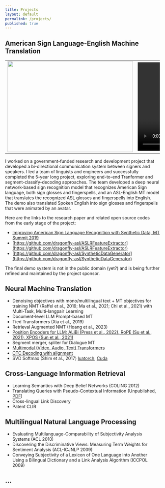 ```yaml
---
title: Projects
layout: default
permalink: /projects/
published: true
---
```


## American Sign Language-English Machine Translation

<table>
  <tr>
    <td>
      <img src="{{ '/assets/images/asl-En_diagram.png' | relative_url }}" width="408" height="296"/>      
    </td>
    <td>
      <video width="340" height="288" controls autoplay loop>
        <source src="{{ '/assets/images/jk_demo_combined_680x576.mp4' | relative_url }}" type="video/mp4" />
      </video>
    </td>
  </tr>
</table>

I worked on a government-funded research and development project that developed a bi-directional communication system between signers and speakers.
I led a team of linguists and engineers and successfully completed the 5-year long project, exploring end-to-end Tranformer and segment-classify-decoding approaches.
The team developed a deep neural network-based sign recognition model that recognizes American Sign language, both sign glosses and fingerspells, and an ASL-English MT model that translates the recognized ASL glosses and fingerspells into English. 
The demo also translated Spoken English into sign glosses and fingerspells that were animated by an avatar.

Here are the links to the research paper and related open source codes from the early stage of the project:
 - [Improving American Sign Language Recognition with Synthetic Data, MT Summit 2019](https://aclanthology.org/W19-6615/)
 - [https://github.com/dragonfly-asl/ASLRFeatureExtractor](https://github.com/dragonfly-asl/ASLRFeatureExtractor)
 - [https://github.com/dragonfly-asl/SyntheticDataGenerator](https://github.com/dragonfly-asl/SyntheticDataGenerator)

The final demo system is not in the public domain (yet?) and is being further refined and maintained by the project sponsor.


## Neural Machine Translation
 - Denoising objectives with mono/multilingual text + MT objectives for training NMT (Raffel et al., 2019; Ma et al., 2021; Chi et al., 2021) with Multi-Task, Multi-langpair Learning
 - Document-level LLM Prompt-based MT
 - Tied Transformers (Xia et al., 2019)
 - Retrieval Augmented NMT (Hoang et al., 2023)
 - [Position Encoders for LLM: ALiBi (Press et al., 2022), RoPE (Su et al., 2021), XPOS (Sun et al., 2021)](https://github.com/OpenNMT/OpenNMT-tf/compare/master...jungikim:OpenNMT-tf:rope_alibi)
 - Segment merger, spliter for Dialogue MT
 - [Multimodal (Video, Audio, Text) Transformers](https://github.com/OpenNMT/OpenNMT-tf/compare/master...jungikim:OpenNMT-tf:multimodal)
 - [CTC Decoding with alignment](https://github.com/baidu-research/warp-ctc/compare/master...jungikim:warp-ctc:master)
 - SVD Softmax (Shim et al., 2017) [luatorch](https://github.com/torch/nn/compare/master...jungikim:nn:svdlinear), [Cuda](https://github.com/torch/cunn/compare/master...jungikim:cunn:svdlinear)



## Cross-Language Information Retrieval
 - Learning Semantics with Deep Belief Networks (COLING 2012)
 - Translating Queries with Pseudo-Contextual Information (Unpublished, [PDF](https://drive.google.com/file/d/1tMhYKwKk-Cuw1SBWZgCfcPTfCVRM47p9/view))
 - Cross-lingual Link Discovery
 - Patent CLIR


## Multilingual Natural Language Processing
 - Evaluating Multilanguage-Comparability of Subjectivity Analysis Systems (ACL 2010)
 - Discovering the Discriminative Views: Measuring Term Weights for Sentiment Analysis (ACL-ICJNLP 2009)
 - Conveying Subjectivity of a Lexicon of One Language into Another Using a Bilingual Dictionary and a Link Analysis Algorithm (ICCPOL 2009)


## ...
